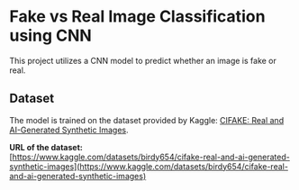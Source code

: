 # Fake vs Real Image Classification using CNN

This project utilizes a CNN model to predict whether an image is fake or real. 

## Dataset
The model is trained on the dataset provided by Kaggle: [CIFAKE: Real and AI-Generated Synthetic Images](https://www.kaggle.com/datasets/birdy654/cifake-real-and-ai-generated-synthetic-images).

**URL of the dataset:**  
[https://www.kaggle.com/datasets/birdy654/cifake-real-and-ai-generated-synthetic-images](https://www.kaggle.com/datasets/birdy654/cifake-real-and-ai-generated-synthetic-images)
